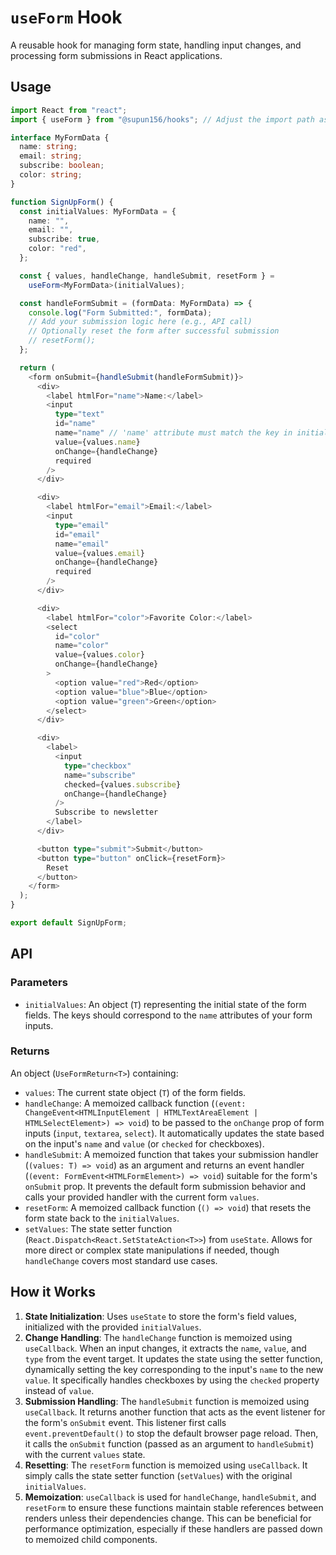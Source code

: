 # `useForm` Hook

A reusable hook for managing form state, handling input changes, and processing form submissions in React applications.

## Usage

```typescript
import React from "react";
import { useForm } from "@supun156/hooks"; // Adjust the import path as needed

interface MyFormData {
  name: string;
  email: string;
  subscribe: boolean;
  color: string;
}

function SignUpForm() {
  const initialValues: MyFormData = {
    name: "",
    email: "",
    subscribe: true,
    color: "red",
  };

  const { values, handleChange, handleSubmit, resetForm } =
    useForm<MyFormData>(initialValues);

  const handleFormSubmit = (formData: MyFormData) => {
    console.log("Form Submitted:", formData);
    // Add your submission logic here (e.g., API call)
    // Optionally reset the form after successful submission
    // resetForm();
  };

  return (
    <form onSubmit={handleSubmit(handleFormSubmit)}>
      <div>
        <label htmlFor="name">Name:</label>
        <input
          type="text"
          id="name"
          name="name" // 'name' attribute must match the key in initialValues
          value={values.name}
          onChange={handleChange}
          required
        />
      </div>

      <div>
        <label htmlFor="email">Email:</label>
        <input
          type="email"
          id="email"
          name="email"
          value={values.email}
          onChange={handleChange}
          required
        />
      </div>

      <div>
        <label htmlFor="color">Favorite Color:</label>
        <select
          id="color"
          name="color"
          value={values.color}
          onChange={handleChange}
        >
          <option value="red">Red</option>
          <option value="blue">Blue</option>
          <option value="green">Green</option>
        </select>
      </div>

      <div>
        <label>
          <input
            type="checkbox"
            name="subscribe"
            checked={values.subscribe}
            onChange={handleChange}
          />
          Subscribe to newsletter
        </label>
      </div>

      <button type="submit">Submit</button>
      <button type="button" onClick={resetForm}>
        Reset
      </button>
    </form>
  );
}

export default SignUpForm;
```

## API

### Parameters

- `initialValues`: An object (`T`) representing the initial state of the form fields. The keys should correspond to the `name` attributes of your form inputs.

### Returns

An object (`UseFormReturn<T>`) containing:

- `values`: The current state object (`T`) of the form fields.
- `handleChange`: A memoized callback function (`(event: ChangeEvent<HTMLInputElement | HTMLTextAreaElement | HTMLSelectElement>) => void`) to be passed to the `onChange` prop of form inputs (`input`, `textarea`, `select`). It automatically updates the state based on the input's `name` and `value` (or `checked` for checkboxes).
- `handleSubmit`: A memoized function that takes your submission handler (`(values: T) => void`) as an argument and returns an event handler (`(event: FormEvent<HTMLFormElement>) => void`) suitable for the form's `onSubmit` prop. It prevents the default form submission behavior and calls your provided handler with the current form `values`.
- `resetForm`: A memoized callback function (`() => void`) that resets the form state back to the `initialValues`.
- `setValues`: The state setter function (`React.Dispatch<React.SetStateAction<T>>`) from `useState`. Allows for more direct or complex state manipulations if needed, though `handleChange` covers most standard use cases.

## How it Works

1.  **State Initialization**: Uses `useState` to store the form's field values, initialized with the provided `initialValues`.
2.  **Change Handling**: The `handleChange` function is memoized using `useCallback`. When an input changes, it extracts the `name`, `value`, and `type` from the event target. It updates the state using the setter function, dynamically setting the key corresponding to the input's `name` to the new `value`. It specifically handles checkboxes by using the `checked` property instead of `value`.
3.  **Submission Handling**: The `handleSubmit` function is memoized using `useCallback`. It returns another function that acts as the event listener for the form's `onSubmit` event. This listener first calls `event.preventDefault()` to stop the default browser page reload. Then, it calls the `onSubmit` function (passed as an argument to `handleSubmit`) with the current `values` state.
4.  **Resetting**: The `resetForm` function is memoized using `useCallback`. It simply calls the state setter function (`setValues`) with the original `initialValues`.
5.  **Memoization**: `useCallback` is used for `handleChange`, `handleSubmit`, and `resetForm` to ensure these functions maintain stable references between renders unless their dependencies change. This can be beneficial for performance optimization, especially if these handlers are passed down to memoized child components.
